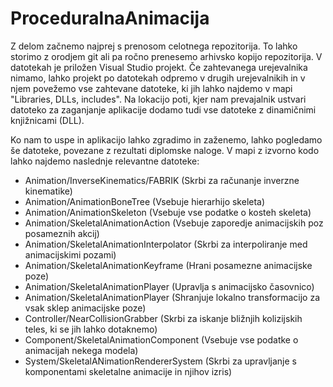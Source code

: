# ProceduralnaAnimacija

Z delom začnemo najprej s prenosom celotnega repozitorija. To lahko storimo z orodjem git ali pa ročno prenesemo arhivsko kopijo repozitorija. 
V datotekah je priložen Visual Studio projekt. Če zahtevanega urejevalnika nimamo, lahko projekt po datotekah odpremo v drugih urejevalnikih in 
v njem povežemo vse zahtevane datoteke, ki jih lahko najdemo v mapi "Libraries, DLLs, includes". Na lokacijo poti, kjer nam prevajalnik ustvari 
datoteko za zaganjanje aplikacije dodamo tudi vse datoteke z dinamičnimi knjižnicami (DLL). 

Ko nam to uspe in aplikacijo lahko zgradimo in zaženemo, lahko pogledamo še datoteke, povezane z rezultati diplomske naloge.
V mapi z izvorno kodo lahko najdemo naslednje relevantne datoteke:
- Animation/InverseKinematics/FABRIK (Skrbi za računanje inverzne kinematike)
- Animation/AnimationBoneTree (Vsebuje hierarhijo skeleta)
- Animation/AnimationSkeleton (Vsebuje vse podatke o kosteh skeleta)
- Animation/SkeletalAnimationAction (Vsebuje zaporedje animacijskih poz posameznih akcij)
- Animation/SkeletalAnimationInterpolator (Skrbi za interpoliranje med animacijskimi pozami)
- Animation/SkeletalAnimationKeyframe (Hrani posamezne animacijske poze)
- Animation/SkeletalAnimationPlayer (Upravlja s animacijsko časovnico)
- Animation/SkeletalAnimationPlayer (Shranjuje lokalno transformacijo za vsak sklep animacijske poze)
- Controller/NearCollisionGrabber (Skrbi za iskanje bližnjih kolizijskih teles, ki se jih lahko dotaknemo)
- Component/SkeletalAnimationComponent (Vsebuje vse podatke o animacijah nekega modela)
- System/SkeletalANimationRendererSystem (Skrbi za upravljanje s komponentami skeletalne animacije in njihov izris)